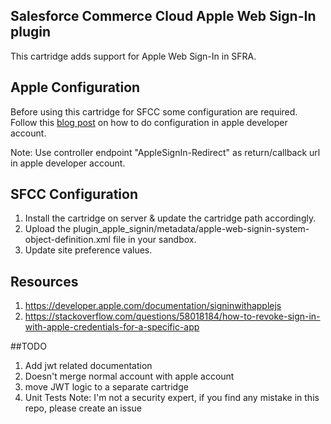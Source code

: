 ## Salesforce Commerce Cloud Apple Web Sign-In plugin

This cartridge adds support for Apple Web Sign-In in SFRA.

## Apple Configuration

Before using this cartridge for SFCC some configuration are required.
Follow this [blog post](https://auth0.com/blog/what-is-sign-in-with-apple-a-new-identity-provider/) on how to do configuration in apple developer account.

Note: Use controller endpoint "AppleSignIn-Redirect" as return/callback url in apple developer account.

## SFCC Configuration

1. Install the cartridge on server & update the cartridge path accordingly.
2. Upload the plugin_apple_signin/metadata/apple-web-signin-system-object-definition.xml file in your sandbox.
3. Update site preference values.

## Resources

1. https://developer.apple.com/documentation/signinwithapplejs
2. https://stackoverflow.com/questions/58018184/how-to-revoke-sign-in-with-apple-credentials-for-a-specific-app


##TODO

1. Add jwt related documentation
2. Doesn't merge normal account with apple account
3. move JWT logic to a separate cartridge
4. Unit Tests
Note: I'm not a security expert, if you find any mistake in this repo, please create an issue
